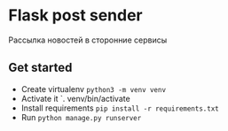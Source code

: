 # Flask post sender

Рассылка новостей в сторонние сервисы

## Get started

* Create virtualenv `python3 -m venv venv`
* Activate it `. venv/bin/activate
* Install requirements `pip install -r requirements.txt`
* Run `python manage.py runserver`
